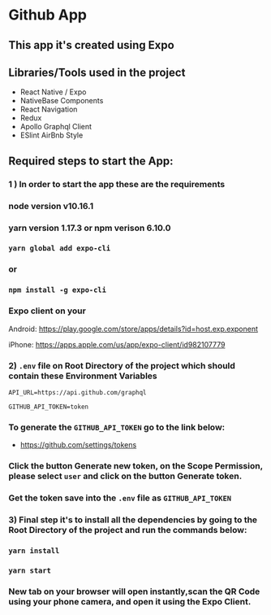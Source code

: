 # Github App
## This app it's created using Expo
## Libraries/Tools used in the project
- React Native / Expo
- NativeBase Components
- React Navigation
- Redux
- Apollo Graphql Client
- ESlint AirBnb Style

## Required steps to start the App: 
### 1 ) In order to start the app these are the requirements

### node version v10.16.1
### yarn version 1.17.3 or npm verison 6.10.0
### `yarn global add expo-cli`
### or
### `npm install -g expo-cli`

### Expo client on your
Android: https://play.google.com/store/apps/details?id=host.exp.exponent

iPhone: 
https://apps.apple.com/us/app/expo-client/id982107779

### 2) `.env` file on Root Directory of the project which should contain these Environment Variables
`API_URL=https://api.github.com/graphql`

`GITHUB_API_TOKEN=token `

### To generate the `GITHUB_API_TOKEN` go to the link below: 
- https://github.com/settings/tokens
### Click the button Generate new token, on the Scope Permission, please select `user` and click on the button Generate token.
### Get the token save into the `.env` file as `GITHUB_API_TOKEN`


### 3) Final step it's to install all the dependencies by going to the Root Directory of the project and run the commands below:
### `yarn install`
### `yarn start`
### New tab on your browser will open instantly,scan the QR Code using your phone camera, and open it using the Expo Client.
